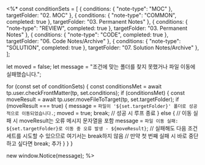 <%*
const conditionSets = [
    { conditions: { "note-type": "MOC" }, targetFolder: "02. MOC" },
    { conditions: { "note-type": "COMMON", completed: true }, targetFolder: "03. Permanent Notes" },
    { conditions: { "note-type": "REVIEW", completed: true }, targetFolder: "03. Permanent Notes" },
    { conditions: { "note-type": "CODE", completed: true }, targetFolder: "06. Code Notes/Archive" },
    { conditions: { "note-type": "SOLUTION", completed: true }, targetFolder: "07. Solution Notes/Archive" },
];

let moved = false;
let message = "조건에 맞는 폴더를 찾지 못했거나 파일 이동에 실패했습니다.";

for (const set of conditionSets) {
    const conditionsMet = await tp.user.checkFrontMatter(tp, set.conditions);
    if (conditionsMet) {
        const moveResult = await tp.user.moveFileToTarget(tp, set.targetFolder);
        if (moveResult === true) {
            message = `파일이 '${set.targetFolder}' 폴더로 성공적으로 이동되었습니다.`;
            moved = true;
            break; // 성공 시 루프 종료
        } else {
            // 이동 실패 시 moveResult는 오류 메시지 문자열을 포함
            message = `파일 이동 실패: ${set.targetFolder}로 이동 중 오류 발생 - ${moveResult}`;
            // 실패해도 다음 조건 세트를 시도할 수 있으므로 여기서는 break하지 않음
            // 만약 첫 번째 실패 시 바로 중단하고 싶다면 break; 추가
        }
    }
}

new window.Notice(message);
%>